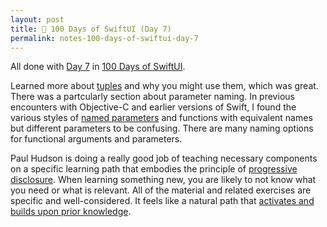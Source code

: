 ```yaml
---
layout: post
title: 📔 100 Days of SwiftUI (Day 7)
permalink: notes-100-days-of-swiftui-day-7
---
```


All done with [Day 7](https://www.hackingwithswift.com/100/swiftui/7) in [100 Days of SwiftUI](https://www.hackingwithswift.com/100/swiftui).

Learned more about [tuples](https://en.wikipedia.org/wiki/Tuple) and why you might use them, which was great. There was a partcularly section about parameter naming. In previous encounters with Objective-C and earlier versions of Swift, I found the various styles of [named parameters](https://en.wikipedia.org/wiki/Named_parameter) and functions with equivalent names but different parameters to be confusing. There are many naming options for functional arguments and parameters.

Paul Hudson is doing a really good job of teaching necessary components on a specific learning path that embodies the principle of [progressive disclosure](https://en.wikipedia.org/wiki/Progressive_disclosure). When learning something new, you are likely to not know what you need or what is relevant. All of the material and related exercises are specific and well-considered. It feels like a natural path that [activates and builds upon prior knowledge](https://poorvucenter.yale.edu/StudentsPriorKnowledge).
